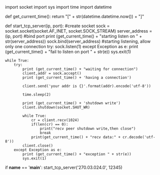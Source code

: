 import socket
import sys
import time
import datetime

def get_current_time():
    return "[" + str(datetime.datetime.now()) + "]"

def start_tcp_server(ip, port):
    #create socket
    sock = socket.socket(socket.AF_INET, socket.SOCK_STREAM)
    server_address = (ip, port)
    #bind port
    print (get_current_time() + "starting listen on " + str(server_address))
    sock.bind(server_address)
    #starting listening, allow only one connection
    try:
        sock.listen(1)
    except Exception as e:
        print (get_current_time() + "fail to listen on port " + str(e))
        sys.exit(1)

    while True:
        try:
            print (get_current_time() + "waiting for connection")
            client,addr = sock.accept()
            print (get_current_time() + 'having a connection')

            client.send('your addr is {}'.format(addr).encode('utf-8'))

            time.sleep(2)

            print (get_current_time() + 'shutdown write')
            client.shutdown(socket.SHUT_WR)

            while True:
                cr = client.recv(1024)
                if(len(cr) == 0):
                    print("recv peer shutdown write,then close")
                    break
                print(get_current_time() + "recv data:" + cr.decode('utf-8'))
            client.close()
        except Exception as e:
            print (get_current_time() + "exception " + str(e))
            sys.exit(1)
    
if __name__ == '__main__':
    start_tcp_server('270.03.024.0', 12345)
